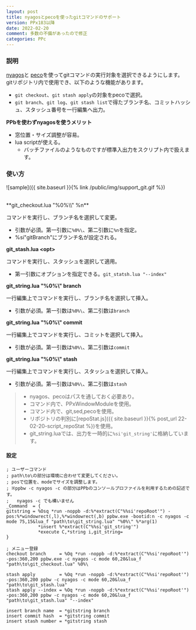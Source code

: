 ```yaml
---
layout: post
title: nyagosとpecoを使ったgitコマンドのサポート
version: PPx183以降
date: 2022-02-20
comment: 多数の不備があったので修正
categories: PPc
---
```


### 説明

[nyagos](https://github.com/nyaosorg/nyagos/releases)と
[peco](https://github.com/peco/peco/releases)を使ってgitコマンドの実行対象を選択できるようにします。  
gitリポジトリ内で使用でき、以下のような機能があります。

- `git checkout`、`git stash apply`の対象をpecoで選択。
- `git branch`、`git log`、`git stash list`で得たブランチ名、コミットハッシュ、スタッシュ番号を一行編集へ出力。

**PPbを使わずnyagosを使うメリット**

- 窓位置・サイズ調整が容易。
- lua scriptが使える。
  - バッチファイルのようなものですが標準入出力をスクリプト内で扱えます。

### 使い方

![sample]({{ site.baseurl }}{% link /public/img/support_git.gif %})

<BR>
**git_checkout.lua "%0%\\" %n**

コマンドを実行し、ブランチ名を選択して変更。

- 引数が必須。第一引数に`%0%\`、第二引数に`%n`を指定。
- %si"gitBranch"にブランチ名が設定される。

**git_stash.lua <opt\>**

コマンドを実行し、スタッシュを選択して適用。

- 第一引数にオプションを指定できる。`git_statsh.lua "--index"`

**git_string.lua "%0%\\" branch**

一行編集上でコマンドを実行し、ブランチ名を選択して挿入。

- 引数が必須。第一引数は`%0%\`、第二引数は`branch`

**git_string.lua "%0%\\" commit**

一行編集上でコマンドを実行し、コミットを選択して挿入。

- 引数が必須。第一引数は`%0%\`、第二引数は`commit`

**git_string.lua "%0%\\" stash**

一行編集上でコマンドを実行し、スタッシュを選択して挿入。

- 引数が必須。第一引数は`%0%\`、第二引数は`stash`

> - nyagos、pecoはパスを通しておく必要あり。
> - コマンド内で、PPxWindowModuleを使用。
> - コマンド内で、git,sed,pecoを使用。
> - リポジトリの判別に[repoStat.js]({{ site.baseurl }}{% post_url 22-02-20-script_repoStat %})を使用。  
> - git\_string\.luaでは、出力を一時的に`%si'git_string'`に格納しています。

#### 設定

```text
; ユーザーコマンド
; path\to\の部分は環境に合わせて変更してください。
; posで位置を、modeでサイズを調整します。
; ※ppbw -c nyagos -c の部分はPPbのコンソールプロファイルを利用するための記述です。
;   nyagos -c でも構いません
_Command  = {
gitstring = %Osq *run -noppb -d:%*extract(C"%%si'repoRoot'") -pos:%*windowrect(,l),%*windowrect(,b) ppbw.exe -bootid:n -c nyagos -c mode 75,15&lua_f "path\to\git_string.lua" "%0%\" %*arg(1)
            *insert %*extract(C"%%si'git_string'")
            *execute C,*string i,git_string=
}

; メニュー登録
checkout branch     = %Oq *run -noppb -d:%*extract(C"%%si'repoRoot'") -pos:360,200 ppbw.exe -c nyagos -c mode 60,20&lua_f "path\to\git_checkout.lua" %0%\

stash apply         = %Oq *run -noppb -d:%*extract(C"%%si'repoRoot'") -pos:360,200 ppbw -c nyagos -c mode 60,20&lua_f "path\to\git_stash.lua"
stash apply --index = %Oq *run -noppb -d:%*extract(C"%%si'repoRoot'") -pos:360,200 ppbw -c nyagos -c mode 60,20&lua_f "path\to\git_stash.lua" "--index"

insert branch name  = *gitstring branch
insert commit hash  = *gitstring commit
insert stash number = *gitstring stash
```

<BR>
<script src="https://gist.github.com/tar80/99f0b8a47d928522ed26d35b16cf33e4.js"></script>
